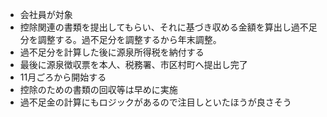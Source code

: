 - 会社員が対象
- 控除関連の書類を提出してもらい、それに基づき収める金額を算出し過不足分を調整する。過不足分を調整するから年末調整。
- 過不足分を計算した後に源泉所得税を納付する
- 最後に源泉徴収票を本人、税務署、市区村町へ提出し完了
- 11月ごろから開始する
- 控除のための書類の回収等は早めに実施
- 過不足金の計算にもロジックがあるので注目しといたほうが良さそう
